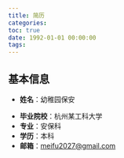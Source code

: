 ```yaml
---
title: 简历
categories:
toc: true
date: 1992-01-01 00:00:00
tags:
---
```


## 基本信息

* **姓名**：幼稚园保安  

<!--more-->
* **毕业院校**：杭州某工科大学
* **专业**：安保科
* **学历**：本科
* **邮箱**：meifu2027@gmail.com
